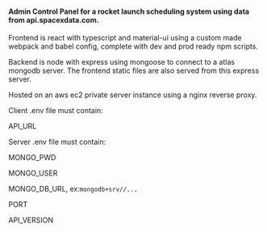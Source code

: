 #### Admin Control Panel for a rocket launch scheduling system using data from api.spacexdata.com.

Frontend is react with typescript and material-ui using a custom made webpack and babel config, complete with dev and prod ready npm scripts.

Backend is node with express using mongoose to connect to a atlas mongodb server. The frontend static files are also served from this express server.

Hosted on an aws ec2 private server instance using a nginx reverse proxy.

Client .env file must contain:

API_URL

Server .env file must contain:

MONGO_PWD

MONGO_USER

MONGO_DB_URL, ex:`mongodb+srv//...`

PORT

API_VERSION
